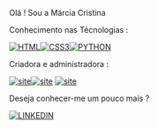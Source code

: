 Olá ! Sou a Márcia Cristina 

Conhecimento nas Técnologias :

[![HTML](https://img.shields.io/badge/HTML5-E34F26?style=for-the-badge&logo=html5&logoColor=white)]()[![CSS3](https://img.shields.io/badge/CSS3-1572B6?style=for-the-badge&logo=css3&logoColor=white)]()[![PYTHON](https://img.shields.io/badge/Python-14354C?style=for-the-badge&logo=python&logoColor=white)]()

Criadora e administradora :

[![site](https://img.shields.io/website-up-down-green-red/http/monip.org.svg)](https://dominionope.com.br/)[![site](https://img.shields.io/badge/Made%20for-VSCode-1f425f.svg)](https://dominionope.com.br/)
[![site](https://img.shields.io/badge/Bootstrap-563D7C?style=for-the-badge&logo=bootstrap&logoColor=white)](https://dominionope.com.br/)

Deseja conhecer-me um pouco mais ?

[![LINKEDIN](https://img.shields.io/badge/LinkedIn-0077B5?style=for-the-badge&logo=linkedin&logoColor=white)](https://www.linkedin.com/in/márcia-cristina-gomes-da-silva-394348215)

<!--
**MarcinhaDive/MarcinhaDive** is a ✨ _special_ ✨ repository because its `README.md` (this file) appears on your GitHub profile.

Here are some ideas to get you started:

- 🔭 I’m currently working on ...
- 🌱 I’m currently learning ...
- 👯 I’m looking to collaborate on ...
- 🤔 I’m looking for help with ...
- 💬 Ask me about ...
- 📫 How to reach me: ...
- 😄 Pronouns: ...
- ⚡ Fun fact: ...
-->
